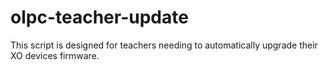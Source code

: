 olpc-teacher-update
===================

This script is designed for teachers needing to automatically upgrade their XO devices firmware.

